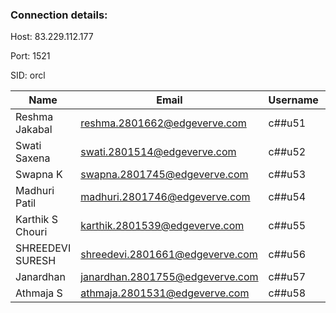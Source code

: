 ### Connection details:

Host: 83.229.112.177

Port: 1521

SID: orcl

| Name             | Email                           | Username | Password |
| ---------------- | ------------------------------- | -------- | -------- |
| Reshma Jakabal   | reshma.2801662@edgeverve.com    | c##u51   | u51      |
| Swati Saxena     | swati.2801514@edgeverve.com     | c##u52   | u52      |
| Swapna K         | swapna.2801745@edgeverve.com    | c##u53   | u53      |
| Madhuri Patil    | madhuri.2801746@edgeverve.com   | c##u54   | u54      |
| Karthik S Chouri | karthik.2801539@edgeverve.com   | c##u55   | u55      |
| SHREEDEVI SURESH | shreedevi.2801661@edgeverve.com | c##u56   | u56      |
| Janardhan        | janardhan.2801755@edgeverve.com | c##u57   | u57      |
| Athmaja S        | athmaja.2801531@edgeverve.com   | c##u58   | u58      |
